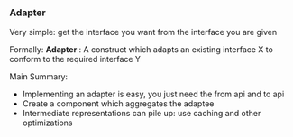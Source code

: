 ### Adapter
Very simple: get the interface you want from the interface you are given

Formally:
__Adapter__ : A construct which adapts an existing interface X to conform to the required interface Y

Main Summary:
- Implementing an adapter is easy, you just need the from api and to api
- Create a component which aggregates the adaptee
- Intermediate representations can pile up: use caching and other optimizations
